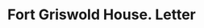 ---
doi: 10.7916/D8WW8VNZ
date_other: '1880'
date_other_textual: 1880-1889
form: correspondence
genre:
- Letters (correspondence)
name:
- Fort Griswold House
object_in_context_url: https://biggert.cul.columbia.edu/items/view/ave_biggert_00090
subject_hierarchical_geographic:
- New London, Connecticut, United States
subject_name:
- Fort Griswold House
title: Fort Griswold House. Letter
sort_title: Fort Griswold House. Letter
call_number: ave_biggert_00090
coordinates:
- 41.355555555555554,-72.09944444444444
pid: ave_biggert_00090
identifiers: ave_biggert_00090
thumbnail: https://derivativo-2.library.columbia.edu/iiif/2/ldpd:342975/full/!256,256/0/native.jpg
permalink: /biggert/ave_biggert_00090/
layout: iiif-image-page
---